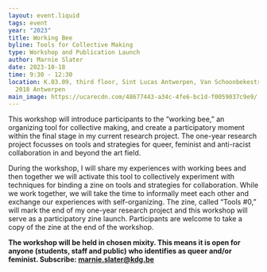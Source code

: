 ```yaml
---
layout: event.liquid
tags: event
year: "2023"
title: Working Bee
byline: Tools for Collective Making
type: Workshop and Publication Launch
author: Marnie Slater
date: 2023-10-18
time: 9:30 - 12:30
location: K.03.09, third floor, Sint Lucas Antwerpen, Van Schoonbekestraat 143,
  2018 Antwerpen
main_image: https://ucarecdn.com/48677443-a34c-4fe6-bc1d-f0059037c9e9/
---
```

This workshop will introduce participants to the “working bee,” an organizing tool for collective making, and create a participatory moment within the final stage in my current research project. The one-year research project focusses on tools and strategies for queer, feminist and anti-racist collaboration in and beyond the art field. 

During the workshop, I will share my experiences with working bees and then together we will activate this tool to collectively experiment with techniques for binding a zine on tools and strategies for collaboration. While we work together, we will take the time to informally meet each other and exchange our experiences with self-organizing. The zine, called “Tools #0,” will mark the end of my one-year research project and this workshop will serve as a participatory zine launch. Participants are welcome to take a copy of the zine at the end of the workshop.

**The workshop will be held in chosen mixity. This means it is open for anyone (students, staff and public) who identifies as queer and/or feminist. Subscribe: marnie.slater@kdg.be**